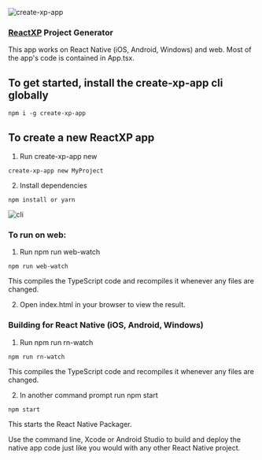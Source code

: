 ![create-xp-app](http://reactnative.training/createxpapp2.png)

### [ReactXP](https://github.com/Microsoft/reactxp)  Project Generator

This app works on React Native (iOS, Android, Windows) and web. Most of the app's code is contained in App.tsx.

## To get started, install the create-xp-app cli globally   
```
npm i -g create-xp-app
```

## To create a new ReactXP app

1. Run create-xp-app new <projectName>   
```
create-xp-app new MyProject
```

2. Install dependencies   
```
npm install or yarn
```

![cli](http://reactnative.training/figlett4.jpg)


### To run on web:   

1. Run npm run web-watch   
```
npm run web-watch
```

This compiles the TypeScript code and recompiles it whenever any files are changed.

2. Open index.html in your browser to view the result.

### Building for React Native (iOS, Android, Windows)   

1. Run npm run rn-watch   
```
npm run rn-watch  
``` 

This compiles the TypeScript code and recompiles it whenever any files are changed.

2. In another command prompt run npm start   
```
npm start
```

This starts the React Native Packager.

Use the command line, Xcode or Android Studio to build and deploy the native app code just like you would with any other React Native project.
